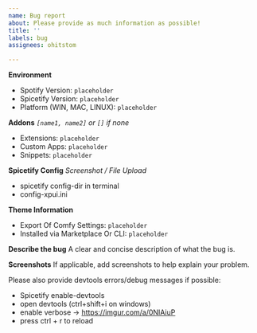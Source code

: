 ```yaml
---
name: Bug report
about: Please provide as much information as possible!
title: ''
labels: bug
assignees: ohitstom

---
```


**Environment**
- Spotify Version: `placeholder`
- Spicetify Version: `placeholder`
- Platform (WIN, MAC, LINUX): `placeholder`

**Addons**
*`[name1, name2]` or `[]` if none*
- Extensions: `placeholder`
- Custom Apps: `placeholder`
- Snippets: `placeholder`

**Spicetify Config**
*Screenshot / File Upload*
- spicetify config-dir in terminal
- config-xpui.ini

**Theme Information**
- Export Of Comfy Settings: `placeholder`
- Installed via Marketplace Or CLI: `placeholder`

**Describe the bug**
A clear and concise description of what the bug is.

**Screenshots**
If applicable, add screenshots to help explain your problem.

Please also provide devtools errors/debug messages if possible:
- Spicetify enable-devtools
- open devtools (ctrl+shift+i on windows)
- enable verbose -> https://imgur.com/a/0NIAiuP
- press ctrl + r to reload
